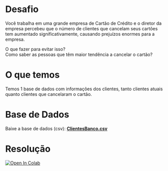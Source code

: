 # Desafio

Você trabalha em uma grande empresa de Cartão de Crédito e o diretor da empresa percebeu que o número de clientes que cancelam seus cartões tem aumentado significativamente, causando prejuízos enormes para a empresa.

O que fazer para evitar isso?<br> 
Como saber as pessoas que têm maior tendência a cancelar o cartão?

# O que temos

Temos 1 base de dados com informações dos clientes, tanto clientes atuais quanto clientes que cancelaram o cartão.

# Base de Dados
Baixe a base de dados (csv): **[ClientesBanco.csv](https://drive.google.com/file/d/1Tx11mh-P-zlJEazg0KnPeSIcTHH9KcNi/view?usp=sharing)**

# Resolução
<a href="https://colab.research.google.com/gist/bryan-lima/9d924cbc4314a6011c0b3a70a8957d14/intensivaopython-aula2-hashtagprogramacao.ipynb" target="_blank"><img src="https://colab.research.google.com/assets/colab-badge.svg" alt="Open In Colab"/></a>
